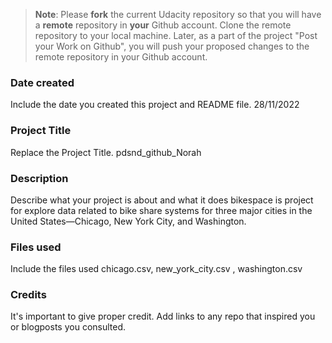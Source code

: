 >**Note**: Please **fork** the current Udacity repository so that you will have a **remote** repository in **your** Github account. Clone the remote repository to your local machine. Later, as a part of the project "Post your Work on Github", you will push your proposed changes to the remote repository in your Github account.

### Date created
Include the date you created this project and README file. 
28/11/2022 

### Project Title
Replace the Project Title. 
pdsnd_github_Norah

### Description
Describe what your project is about and what it does
bikespace is project for explore data related to bike share systems for three major cities in the United States—Chicago, New York City, and Washington.

### Files used
Include the files used
chicago.csv, new_york_city.csv , washington.csv

### Credits
It's important to give proper credit. Add links to any repo that inspired you or blogposts you consulted.

